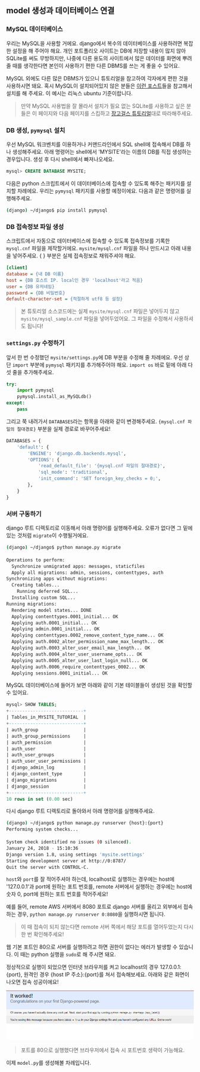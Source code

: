 ## model 생성과 데이터베이스 연결

### MySQL 데이터베이스
우리는 MySQL을 사용할 거에요.
django에서 복수의 데이터베이스를 사용하려면 복잡한 설정을 해 주어야 해요.
개인 포트폴리오 사이트는 DB에 저장할 내용이 많지 않아 SQLite를 써도 무방하지만,
나중에 다른 용도의 사이트에서 많은 데이터를 화면에 뿌려줄 때를 생각한다면
본인이 사용하기 편한 다른 DBMS를 쓰는 게 좋을 수 있어요.
 
MySQL 외에도 다른 많은 DBMS가 있으니 튜토리얼을 참고하여 각자에게 편한 것을 사용하시면 돼요. 
혹시 MySQL이 설치되어있지 않은 분들은 [이런 포스트](https://www.digitalocean.com/community/tutorials/how-to-install-mysql-on-ubuntu-14-04)들을
참고해서 설치를 해 주세요. 이 예시는 리눅스 ubuntu 기준이랍니다.

>만약 MySQL 사용법을 잘 몰라서 설치가 필요 없는 SQLite를 사용하고 싶은 분들은 이 페이지와 다음 페이지를 스킵하고
[장고걸스 튜토리얼](https://tutorial.djangogirls.org/ko/django_start_project/)대로 따라해주세요.


### DB 생성, `pymysql` 설치
우선 MySQL 워크벤치를 이용하거나 커맨드라인에서 SQL shell에 접속해서
DB를 하나 생성해주세요. 아래 명령어는 shell에서 'MYSITE'라는 이름의 DB를 직접 생성하는 경우입니다.
생성 후 다시 shell에서 빠져나오세요.
```sql
mysql> CREATE DATABASE MYSITE;
```

다음은 python 스크립트에서 이 데이터베이스에 접속할 수 있도록 해주는 패키지를 설치할 차례에요.
우리는 `pymysql` 패키지를 사용할 예정이에요. 다음과 같은 명령어를 실행해주세요.
```bash
(django) ~/django$ pip install pymysql
```


### DB 접속정보 파일 생성
스크립트에서 자동으로 데이터베이스에 접속할 수 있도록 접속정보를 기록한 `mysql.cnf` 파일을 제작할거에요.
`mysite/mysql.cnf` 파일을 하나 만드시고 아래 내용을 넣어주세요.
{ } 부분은 실제 접속정보로 채워주셔야 해요.
```ini
[client]
database = {내 DB 이름}
host = {DB 호스트 IP. local인 경우 'localhost'라고 적음}
user = {DB 유저네임}
password = {DB 비밀번호}
default-character-set = {적절하게 utf8 등 설정}
```
>본 튜토리얼 소스코드에는 실제 `mysite/mysql.cnf` 파일은 넣어두지 않고
`mysite/mysql_sample.cnf` 파일을 넣어두었어요. 그 파일을 수정해서 사용하셔도 됩니다!


### `settings.py` 수정하기
앞서 한 번 수정했던 `mysite/settings.py`에 DB 부분을 수정해 줄 차례에요.
우선 상단 `import` 부분에 `pymysql` 패키지를 추가해주어야 해요.
`import os` 바로 밑에 아래 다섯 줄을 추가해주세요.
```python
try:
    import pymysql
    pymysql.install_as_MySQLdb()
except:
    pass
```

그리고 쭉 내려가서 `DATABASES`라는 항목을 아래와 같이 변경해주세요.
`{mysql.cnf 파일의 절대경로}` 부분을 실제 경로로 바꾸어주세요!
```python
DATABASES = {
    'default': {
        'ENGINE': 'django.db.backends.mysql',
        'OPTIONS': {
            'read_default_file': '{mysql.cnf 파일의 절대경로}',
            'sql_mode': 'traditional',
            'init_command': 'SET foreign_key_checks = 0;',
        },
    }
}
```


### 서버 구동하기
django 루트 디렉토리로 이동해서 아래 명령어를 실행해주세요.
오류가 없다면 그 밑에 있는 것처럼 `migrate`이 수행될거에요.
```bash
(django) ~/django$ python manage.py migrate

Operations to perform:
  Synchronize unmigrated apps: messages, staticfiles
  Apply all migrations: admin, sessions, contenttypes, auth
Synchronizing apps without migrations:
  Creating tables...
    Running deferred SQL...
  Installing custom SQL...
Running migrations:
  Rendering model states... DONE
  Applying contenttypes.0001_initial... OK
  Applying auth.0001_initial... OK
  Applying admin.0001_initial... OK
  Applying contenttypes.0002_remove_content_type_name... OK
  Applying auth.0002_alter_permission_name_max_length... OK
  Applying auth.0003_alter_user_email_max_length... OK
  Applying auth.0004_alter_user_username_opts... OK
  Applying auth.0005_alter_user_last_login_null... OK
  Applying auth.0006_require_contenttypes_0002... OK
  Applying sessions.0001_initial... OK
```

MySQL 데이터베이스에 들어가 보면 아래와 같이 기본 테이블들이 생성된 것을 확인할 수 있어요. 
```sql
mysql> SHOW TABLES;
+----------------------------+
| Tables_in_MYSITE_TUTORIAL  |
+----------------------------+
| auth_group                 |
| auth_group_permissions     |
| auth_permission            |
| auth_user                  |
| auth_user_groups           |
| auth_user_user_permissions |
| django_admin_log           |
| django_content_type        |
| django_migrations          |
| django_session             |
+----------------------------+
10 rows in set (0.00 sec)
```

다시 django 루트 디렉토리로 돌아와서 아래 명령어를 실행해주세요.
```bash
(django) ~/django$ python manage.py runserver {host}:{port}
Performing system checks...

System check identified no issues (0 silenced).
January 24, 2018 - 15:10:36
Django version 1.8, using settings 'mysite.settings'
Starting development server at http://0:8787/
Quit the server with CONTROL-C.
```
`host`와 `port`를 잘 적어주셔야 하는데, 
localhost로 실행하는 경우에는 host에 '127.0.0.1'과 port에 원하는 포트 번호를,
remote 서버에서 실행하는 경우에는 host에 숫자 0, port에 원하는 포트 번호를 적어주세요!

예를 들어, remote AWS 서버에서 8080 포트로 django 서버를 올리고 외부에서 접속하는 경우,
`python manage.py runserver 0:8080`을 실행하시면 됩니다.
> 이 때 접속이 되지 않는다면 remote 서버 쪽에서 해당 포트를 열어두었는지 다시 한 번 확인해주세요!

웹 기본 포트인 80으로 서버를 실행하려고 하면 권한이 없다는 에러가 발생할 수 있습니다.
이 때는 python 실행을 `sudo`로 해 주시면 돼요.

정상적으로 실행이 되었으면 인터넷 브라우저를 켜고 localhost의 경우 127.0.0.1:{port},
원격인 경우 {host IP 주소}:{port}를 쳐서 접속해보세요.
아래와 같은 화면이 나오면 접속 성공이에요!

![초기 접속 페이지](img/3.PNG)
> 포트를 80으로 실행했다면 브라우저에서 접속 시 포트번호 생략이 가능해요.

이제 `model.py`를 생성해볼 차례입니다.
